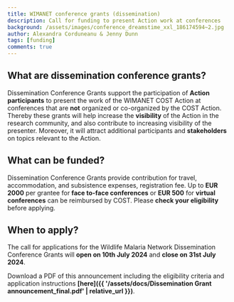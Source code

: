 ```yaml
---
title: WIMANET conference grants (dissemination)
description: Call for funding to present Action work at conferences
background: /assets/images/conference_dreamstime_xxl_186174594~2.jpg
author: Alexandra Corduneanu & Jenny Dunn
tags: [funding]
comments: true
---
```


## What are dissemination conference grants?
Dissemination Conference Grants support the participation of **Action participants** to present the work of the WIMANET COST Action at conferences that are **not** organized or co-organized by the COST Action. Thereby these grants will help increase the **visibility** of the Action in the research community, and also contribute to increasing visibility of the presenter. Moreover, it will attract additional participants and **stakeholders** on topics relevant to the Action.

## What can be funded?
Dissemination Conference Grants provide contribution for travel, accommodation, and subsistence expenses, registration fee. Up to **EUR 2000** per grantee for **face to-face conferences** or **EUR 500** for **virtual conferences** can be reimbursed by COST. Please **check your eligibility** before applying.

## When to apply?
The call for applications for the Wildlife Malaria Network Dissemination Conference Grants will **open on 10th July 2024** and **close on 31st July 2024**.

Download a PDF of this announcement including the eligibility criteria and application instructions __[here]({{ '/assets/docs/Dissemination Grant announcement_final.pdf' | relative_url }})__.
